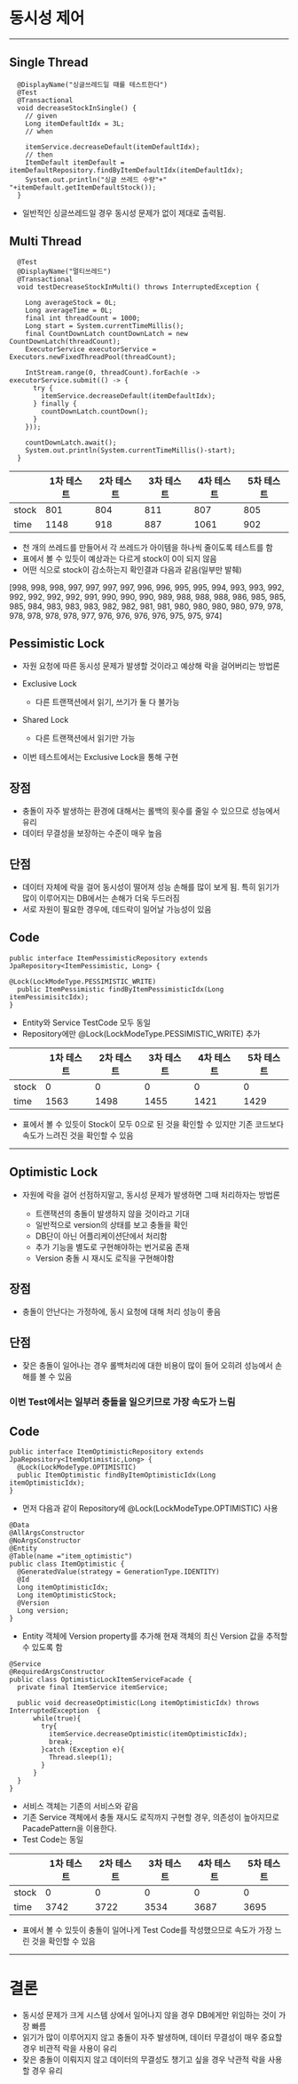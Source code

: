 # 동시성 제어
---

## Single Thread
```
  @DisplayName("싱글쓰레드일 때를 테스트한다")
  @Test
  @Transactional
  void decreaseStockInSingle() {
    // given
    Long itemDefaultIdx = 3L;
    // when

    itemService.decreaseDefault(itemDefaultIdx);
    // then
    ItemDefault itemDefault = itemDefaultRepository.findByItemDefaultIdx(itemDefaultIdx);
    System.out.println("싱글 쓰레드 수량"+" "+itemDefault.getItemDefaultStock());
  }
```

- 일반적인 싱글쓰레드일 경우 동시성 문제가 없이 제대로 출력됨.


## Multi Thread
```
  @Test
  @DisplayName("멀티쓰레드")
  @Transactional
  void testDecreaseStockInMulti() throws InterruptedException {
 
    Long averageStock = 0L;
    Long averageTime = 0L;
    final int threadCount = 1000;
    Long start = System.currentTimeMillis();
    final CountDownLatch countDownLatch = new CountDownLatch(threadCount);
    ExecutorService executorService = Executors.newFixedThreadPool(threadCount);
 
    IntStream.range(0, threadCount).forEach(e -> executorService.submit(() -> {
      try {
        itemService.decreaseDefault(itemDefaultIdx);
      } finally {
        countDownLatch.countDown();
      }
    }));

    countDownLatch.await();
    System.out.println(System.currentTimeMillis()-start);
  }
```
||1차 테스트|2차 테스트|3차 테스트|4차 테스트| 5차 테스트|
|---|---|---|---|---|---|
|stock|801|804|811|807|805|
|time|1148|918|887|1061|902| 

- 천 개의 쓰레드를 만들어서 각 쓰레드가 아이템을 하나씩 줄이도록 테스트를 함
- 표에서 볼 수 있듯이 예상과는 다르게 stock이 0이 되지 않음
 - 어떤 식으로 stock이 감소하는지 확인결과 다음과 같음(일부만 발췌)

 [998, 998, 998, 997, 997, 997, 997, 996, 996, 995, 995, 994, 993, 993, 992, 992, 992, 992, 992, 991, 990, 990, 990, 989, 988, 988, 988, 986, 985, 985, 985, 984, 983, 983, 983, 982, 982, 981, 981, 980, 980, 980, 980, 979, 978, 978, 978, 978, 978, 977, 976, 976, 976, 976, 975, 975, 974] 

 ## Pessimistic Lock
 - 자원 요청에 따른 동시성 문제가 발생할 것이라고 예상해 락을 걸어버리는 방법론
- Exclusive Lock
  - 다른 트랜잭션에서 읽기, 쓰기가 둘 다 불가능
- Shared Lock
    - 다른 트랜잭션에서 읽기만 가능

- 이번 테스트에서는 Exclusive Lock을 통해 구현

## 장점
- 충돌이 자주 발생하는 환경에 대해서는 롤백의 횟수를 줄일 수 있으므로 성능에서 유리
- 데이터 무결성을 보장하는 수준이 매우 높음

## 단점
- 데이터 자체에 락을 걸어 동시성이 떨어져 성능 손해를 많이 보게 됨. 특히 읽기가 많이 이루어지는 DB에서는 손해가 더욱 두드러짐
- 서로 자원이 필요한 경우에, 데드락이 일어날 가능성이 있음

## Code
```
public interface ItemPessimisticRepository extends JpaRepository<ItemPessimistic, Long> {

@Lock(LockModeType.PESSIMISTIC_WRITE)
  public ItemPessimistic findByItemPessimisticIdx(Long itemPessimisitcIdx);
}
```
- Entity와 Service TestCode 모두 동일
- Repository에만 @Lock(LockModeType.PESSIMISTIC_WRITE) 추가

||1차 테스트|2차 테스트|3차 테스트|4차 테스트| 5차 테스트|
|---|---|---|---|---|---|
|stock|0|0|0|0|0|
|time|1563|1498|1455|1421|1429|

- 표에서 볼 수 있듯이 Stock이 모두 0으로 된 것을 확인할 수 있지만 기존 코드보다 속도가 느려진 것을 확인할 수 있음
---



## Optimistic Lock

- 자원에 락을 걸어 선점하지말고, 동시성 문제가 발생하면 그때 처리하자는 방법론

    - 트랜잭션의 충돌이 발생하지 않을 것이라고 기대
    - 일반적으로 version의 상태를 보고 충돌을 확인
    - DB단이 아닌 어플리케이션단에서 처리함
    - 추가 기능을 별도로 구현해야하는 번거로움 존재
    - Version 충돌 시 재시도 로직을 구현해야함

## 장점
- 충돌이 안난다는 가정하에, 동시 요청에 대해 처리 성능이 좋음

## 단점 
- 잦은 충돌이 일어나는 경우 롤백처리에 대한 비용이 많이 들어 오히려 성능에서 손해를 볼 수 있음

### 이번 Test에서는 일부러 충돌을 일으키므로 가장 속도가 느림

## Code

```
public interface ItemOptimisticRepository extends JpaRepository<ItemOptimistic,Long> {
  @Lock(LockModeType.OPTIMISTIC)
  public ItemOptimistic findByItemOptimisticIdx(Long itemOptimisticIdx);
}
```
- 먼저 다음과 같이 Repository에 @Lock(LockModeType.OPTIMISTIC) 사용

```
@Data
@AllArgsConstructor
@NoArgsConstructor
@Entity
@Table(name ="item_optimistic")
public class ItemOptimistic {
  @GeneratedValue(strategy = GenerationType.IDENTITY)
  @Id
  Long itemOptimisticIdx;
  Long itemOptimisticStock;
  @Version
  Long version;
}
```
- Entity 객체에 Version property를 추가해 현재 객체의 최신 Version 값을 추적할 수 있도록 함

```
@Service
@RequiredArgsConstructor
public class OptimisticLockItemServiceFacade {
  private final ItemService itemService;

  public void decreaseOptimistic(Long itemOptimisticIdx) throws InterruptedException  {
      while(true){
        try{
          itemService.decreaseOptimistic(itemOptimisticIdx);
          break;
        }catch (Exception e){
          Thread.sleep(1);
        }
      }
  }
}
```

- 서비스 객체는 기존의 서비스와 같음
- 기존 Service 객체에서 충돌 재시도 로직까지 구현할 경우, 의존성이 높아지므로 PacadePattern을 이용한다.
- Test Code는 동일

||1차 테스트|2차 테스트|3차 테스트|4차 테스트| 5차 테스트|
|---|---|---|---|---|---|
|stock|0|0|0|0|0|
|time|3742|3722|3534|3687|3695|

- 표에서 볼 수 있듯이 충돌이 일어나게 Test Code를 작성했으므로 속도가 가장 느린 것을 확인할 수 있음
---
# 결론
- 동시성 문제가 크게 시스템 상에서 일어나지 않을 경우 DB에게만 위임하는 것이 가장 빠름
- 읽기가 많이 이루어지지 않고 충돌이 자주 발생하며, 데이터 무결성이 매우 중요할 경우 비관적 락을 사용이 유리
- 잦은 충돌이 이뤄지지 않고 데이터의 무결성도 챙기고 싶을 경우 낙관적 락을 사용할 경우 유리
